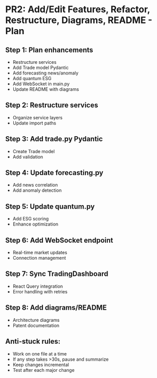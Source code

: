 # PR2: Add/Edit Features, Refactor, Restructure, Diagrams, README - Plan

## Step 1: Plan enhancements
- Restructure services
- Add Trade model Pydantic
- Add forecasting news/anomaly
- Add quantum ESG
- Add WebSocket in main.py
- Update README with diagrams

## Step 2: Restructure services
- Organize service layers
- Update import paths

## Step 3: Add trade.py Pydantic
- Create Trade model
- Add validation

## Step 4: Update forecasting.py
- Add news correlation
- Add anomaly detection

## Step 5: Update quantum.py
- Add ESG scoring
- Enhance optimization

## Step 6: Add WebSocket endpoint
- Real-time market updates
- Connection management

## Step 7: Sync TradingDashboard
- React Query integration
- Error handling with retries

## Step 8: Add diagrams/README
- Architecture diagrams
- Patent documentation

## Anti-stuck rules:
- Work on one file at a time
- If any step takes >30s, pause and summarize
- Keep changes incremental
- Test after each major change
